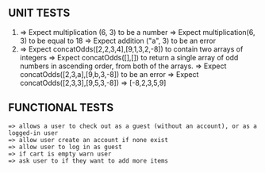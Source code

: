 ## UNIT TESTS
1.	=> Expect multiplication (6, 3) to be a number
	=> Expect multiplication(6, 3) to be equal to 18
	=> Expect addition ("a", 3) to be an error
2.	=> Expect concatOdds([2,2,3,4],[9,1,3,2,-8]) to contain two arrays of integers
	=> Expect concatOdds([],[]) to return a single array of odd numbers in ascending order, from both of the arrays.
	=> Expect concatOdds([2,3,a],[9,b,3,-8])  to be an error
	=> Expect concatOdds([2,3,3],[9,5,3,-8])  => [-8,2,3,5,9]

## FUNCTIONAL TESTS
	=> allows a user to check out as a guest (without an account), or as a logged-in user
	=> allow user create an account if none exist
	=> allow user to log in as guest
	=> if cart is empty warn user
	=> ask user to if they want to add more items
